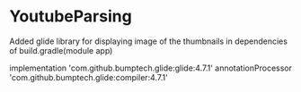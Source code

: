 # YoutubeParsing
Added glide library for displaying image of the thumbnails in dependencies of build.gradle(module app)

  implementation 'com.github.bumptech.glide:glide:4.7.1'
  annotationProcessor 'com.github.bumptech.glide:compiler:4.7.1'
  
  
